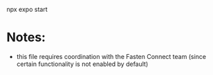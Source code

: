 npx expo start     

# Notes:
- this file requires coordination with the Fasten Connect team (since certain functionality is not enabled by default)